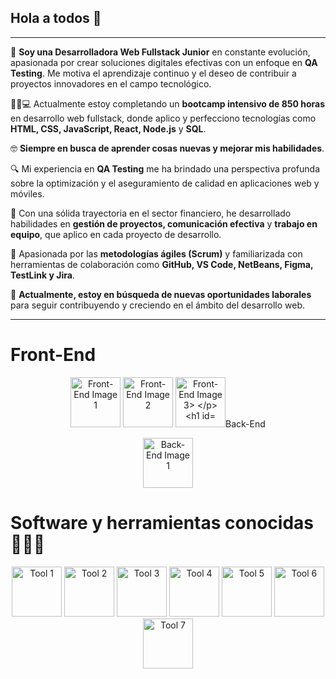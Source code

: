 ## Hola a todos 👋

---

🏫 **Soy una Desarrolladora Web Fullstack Junior** en constante evolución, apasionada por crear soluciones digitales efectivas con un enfoque en **QA Testing**. Me motiva el aprendizaje continuo y el deseo de contribuir a proyectos innovadores en el campo tecnológico.

🧑‍🎓💻 Actualmente estoy completando un **bootcamp intensivo de 850 horas** en desarrollo web fullstack, donde aplico y perfecciono tecnologías como **HTML, CSS, JavaScript, React, Node.js** y **SQL**.

🤓 **Siempre en busca de aprender cosas nuevas y mejorar mis habilidades**.

🔍 Mi experiencia en **QA Testing** me ha brindado una perspectiva profunda sobre la optimización y el aseguramiento de calidad en aplicaciones web y móviles.

🏦 Con una sólida trayectoria en el sector financiero, he desarrollado habilidades en **gestión de proyectos, comunicación efectiva** y **trabajo en equipo**, que aplico en cada proyecto de desarrollo.

🎯 Apasionada por las **metodologías ágiles (Scrum)** y familiarizada con herramientas de colaboración como **GitHub, VS Code, NetBeans, Figma, TestLink y Jira**.

🤔 **Actualmente, estoy en búsqueda de nuevas oportunidades laborales** para seguir contribuyendo y creciendo en el ámbito del desarrollo web.

---

# Front-End

<p align="center">
  <img src="https://github.com/user-attachments/assets/61424371-695c-4f48-a58c-1f3d1d0da784" width="80" alt="Front-End Image 1">
  <img src="https://github.com/user-attachments/assets/910884c9-4a82-4658-a034-f96ac51173cd" width="80" alt="Front-End Image 2">
  <img src="https://github.com/user-attachments/assets/7dab85f0-a9d2-4307-bf04-ab7e376dc13c" width="80" alt="Front-End Image 3>

</p>

# Back-End

<p align="center">
  <img src="https://github.com/user-attachments/assets/7b91e3c0-87f4-4852-bec2-7542264de581" width="80" alt="Back-End Image 1">
</p>

# Software y herramientas conocidas 👨🏻‍💻

<p align="center">
  <img src="https://github.com/user-attachments/assets/92af57d2-3f4d-4e68-a768-3497adef55f4" width="80" alt="Tool 1">
  <img src="https://github.com/user-attachments/assets/9093af40-e71c-481f-ab1c-0b5a5f3d468d" width="80" alt="Tool 2">
  <img src="https://github.com/user-attachments/assets/3d759d67-8c40-46ac-9b29-a6eae6d054cd" width="80" alt="Tool 3">
  <img src="https://github.com/user-attachments/assets/671cc944-b82f-4eba-9383-6ca95e86119f" width="80" alt="Tool 4">
  <img src="https://github.com/user-attachments/assets/5501646a-6b4b-41ec-b6f6-3d6a03426ae8" width="80" alt="Tool 5">
  <img src="https://github.com/user-attachments/assets/e44586ac-a2ce-4493-82af-3b486337feac" width="80" alt="Tool 6">
  <img src="https://github.com/user-attachments/assets/76c68939-c4ab-495c-904f-35182f05362b" width="80" alt="Tool 7">
</p>






